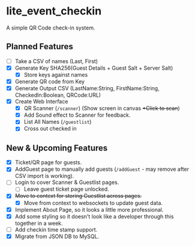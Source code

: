 # lite_event_checkin

A simple QR Code check-in system.

## Planned Features

- [ ] Take a CSV of names (Last, First)
- [x] Generate Key SHA256(Guest Details + Guest Salt + Server Salt)
  - [x] Store keys against names
- [x] Generate QR code from Key
- [x] Generate Output CSV (LastName:String, FirstName:String, CheckedIn:Boolean, QRCode:URL)
- [x] Create Web Interface
  - [x] QR Scanner (`/scanner`) (Show screen in canvas <del> +Click to scan</del>)
  - [x] Add Sound effect to Scanner for feedback.
  - [x] List All Names (`/guestlist`)
  - [x] Cross out checked in

## New & Upcoming Features

- [x] Ticket/QR page for guests.
- [x] AddGuest page to manually add guests (`/addGuest` - may remove after CSV import is working).
- [ ] Login to cover Scanner & Guestlist pages.
  - [ ] Leave guest ticket page unlocked.
- [x] <del>Move to context for storing Guestlist across pages.</del>
  - [x] Move from context to websockets to update guest data.
- [x] Implement About Page, so it looks a little more professional.
- [x] Add some styling so it doesn't look like a developer through this together in a week.
- [ ] Add checkin time stamp support.
- [x] Migrate from JSON DB to MySQL.
